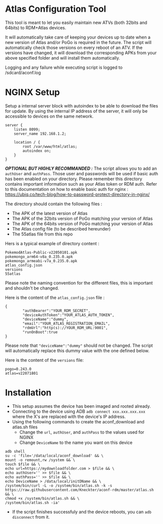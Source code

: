 # Atlas Configuration Tool

This tool is meant to let you easily maintain new ATVs (both 32bits and 64bits) to RDM+Atlas devices.

It will automatically take care of keeping your devices up to date when a new version of Atlas and/or PoGo is required in the future.
The script will automatically check those versions on every reboot of an ATV. If the versions have changed, it will download the corresponding APKs from your above specified folder and will install them automatically.

Logging and any failure while executing script is logged to /sdcard/aconf.log

# NGINX Setup

Setup a internal server block with autoindex to be able to download the files for update. By using the internal IP address of the server, it will only be accessible to devices on the same network.
```
server {
    listen 8099;
    server_name 192.168.1.2;

    location / {
        root /var/www/html/atlas;
        autoindex on;
    }
}
```
***OPTIONAL BUT HIGHLY RECOMMANDED :***
The script allows you to add an `authUser` and `authPass`. Those user and passwords will be used if basic auth has been enabled on your directory. 
Please remember this directory contains important information such as your Atlas token or RDM auth.
Refer to this documentation on how to enable basic auth for nginx : https://ubiq.co/tech-blog/how-to-password-protect-directory-in-nginx/


The directory should contain the following files :

- The APK of the latest version of Atlas
- The APK of the 32bits version of PoGo matching your version of Atlas
- The APK of the 64bits version of PoGo matching your version of Atlas
- The Atlas config file (to be described hereunder)
- The 55atlas file from this repo

Hers is a typical example of directory content :

```
PokemodAtlas-Public-v22050101.apk
pokemongo_arm64-v8a_0.235.0.apk
pokemongo_armeabi-v7a_0.235.0.apk
atlas_config.json
versions
55atlas
```
Please note the naming convention for the different files, this is important and shouldn't be changed.

Here is the content of the `atlas_config.json` file :

```
{
        "authBearer":"YOUR_RDM_SECRET",
        "deviceAuthToken":"YOUR_ATLAS_AUTH_TOKEN",
        "deviceName":"dummy",
        "email":"YOUR_ATLAS_REGISTRATION_EMAIL",
        "rdmUrl":"http(s)://YOUR_RDM_URL:9001",
        "runOnBoot":true
}
```
Please note that `"deviceName":"dummy"` should not be changed. The script will automatically replace this dummy value with the one defined below.

Here is the content of the `versions` file:
```
pogo=0.243.0
atlas=v22071801
```
# Installation
 - This setup assumes the device has been imaged and rooted already.
 - Connecting to the device using ADB `adb connect xxx.xxx.xxx.xxx` where the X's are replaced with the device's IP address.
 - Using the following commands to create the aconf_download and atlas.sh files
   - Change the `url`, `authUser`, and `authPass` to the values used for NGINX
   - Change `DeviceName` to the name you want on this device
```
adb shell 
su -c 'file='/data/local/aconf_download' && \
mount -o remount,rw /system && \
touch $file && \
echo url=https://mydownloadfolder.com > $file && \
echo authUser='' >> $file && \
echo authPass='' >> $file && \
echo DeviceName > /data/local/initDName && \
/system/bin/curl -L -o /system/bin/atlas.sh -k -s https://raw.githubusercontent.com/Kneckter/aconf-rdm/master/atlas.sh && \
chmod +x /system/bin/atlas.sh && \
/system/bin/atlas.sh -ia'
```
 - If the script finishes successfuly and the device reboots, you can `adb disconnect` from it.
